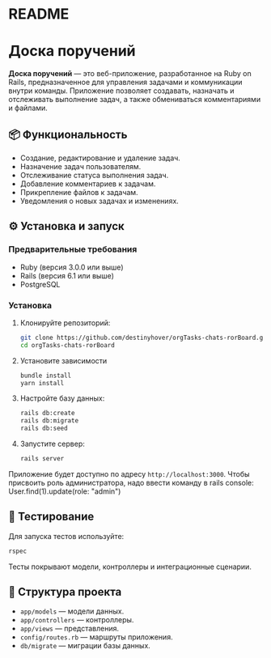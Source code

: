 # README
# Доска поручений

**Доска поручений** — это веб-приложение, разработанное на Ruby on Rails, предназначенное для управления задачами и коммуникации внутри команды. Приложение позволяет создавать, назначать и отслеживать выполнение задач, а также обмениваться комментариями и файлами.

## 📦 Функциональность

* Создание, редактирование и удаление задач.
* Назначение задач пользователям.
* Отслеживание статуса выполнения задач.
* Добавление комментариев к задачам.
* Прикрепление файлов к задачам.
* Уведомления о новых задачах и изменениях.

## ⚙️ Установка и запуск

### Предварительные требования

* Ruby (версия 3.0.0 или выше)
* Rails (версия 6.1 или выше)
* PostgreSQL

### Установка

1. Клонируйте репозиторий:

   ```bash
   git clone https://github.com/destinyhover/orgTasks-chats-rorBoard.git
   cd orgTasks-chats-rorBoard
   ```



2. Установите зависимости

   ```bash
   bundle install
   yarn install
   ```



3. Настройте базу данных:

   ```bash
   rails db:create
   rails db:migrate
   rails db:seed
   ```



4. Запустите сервер:

   ```bash
   rails server
   ```



Приложение будет доступно по адресу `http://localhost:3000`.
Чтобы присвоить роль администратора, надо ввести команду в rails console: User.find(1).update(role: "admin")
## 🧪 Тестирование

Для запуска тестов используйте:

```bash
rspec
```



Тесты покрывают модели, контроллеры и интеграционные сценарии.

## 📁 Структура проекта

* `app/models` — модели данных.
* `app/controllers` — контроллеры.
* `app/views` — представления.
* `config/routes.rb` — маршруты приложения.
* `db/migrate` — миграции базы данных.
